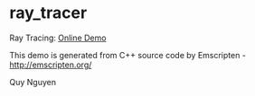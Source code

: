 # ray_tracer
Ray Tracing: [Online Demo](http://trungquy.github.io/ray_tracer/demo.html)
 
This demo is generated from C++ source code by Emscripten - http://emscripten.org/

Quy Nguyen
